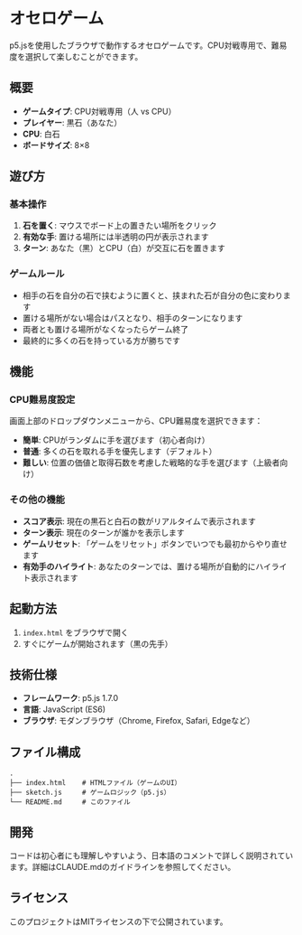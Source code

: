 # オセロゲーム

p5.jsを使用したブラウザで動作するオセロゲームです。CPU対戦専用で、難易度を選択して楽しむことができます。

## 概要

- **ゲームタイプ**: CPU対戦専用（人 vs CPU）
- **プレイヤー**: 黒石（あなた）
- **CPU**: 白石
- **ボードサイズ**: 8×8

## 遊び方

### 基本操作

1. **石を置く**: マウスでボード上の置きたい場所をクリック
2. **有効な手**: 置ける場所には半透明の円が表示されます
3. **ターン**: あなた（黒）とCPU（白）が交互に石を置きます

### ゲームルール

- 相手の石を自分の石で挟むように置くと、挟まれた石が自分の色に変わります
- 置ける場所がない場合はパスとなり、相手のターンになります
- 両者とも置ける場所がなくなったらゲーム終了
- 最終的に多くの石を持っている方が勝ちです

## 機能

### CPU難易度設定

画面上部のドロップダウンメニューから、CPU難易度を選択できます：

- **簡単**: CPUがランダムに手を選びます（初心者向け）
- **普通**: 多くの石を取れる手を優先します（デフォルト）
- **難しい**: 位置の価値と取得石数を考慮した戦略的な手を選びます（上級者向け）

### その他の機能

- **スコア表示**: 現在の黒石と白石の数がリアルタイムで表示されます
- **ターン表示**: 現在のターンが誰かを表示します
- **ゲームリセット**: 「ゲームをリセット」ボタンでいつでも最初からやり直せます
- **有効手のハイライト**: あなたのターンでは、置ける場所が自動的にハイライト表示されます

## 起動方法

1. `index.html` をブラウザで開く
2. すぐにゲームが開始されます（黒の先手）

## 技術仕様

- **フレームワーク**: p5.js 1.7.0
- **言語**: JavaScript (ES6)
- **ブラウザ**: モダンブラウザ（Chrome, Firefox, Safari, Edgeなど）

## ファイル構成

```
.
├── index.html    # HTMLファイル（ゲームのUI）
├── sketch.js     # ゲームロジック（p5.js）
└── README.md     # このファイル
```

## 開発

コードは初心者にも理解しやすいよう、日本語のコメントで詳しく説明されています。詳細はCLAUDE.mdのガイドラインを参照してください。

## ライセンス

このプロジェクトはMITライセンスの下で公開されています。
